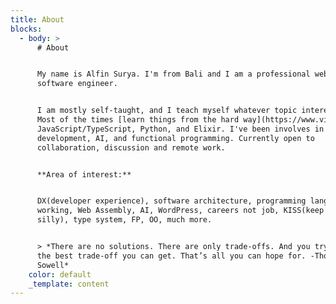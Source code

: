 ```yaml
---
title: About
blocks:
  - body: >
      # About


      My name is Alfin Surya. I'm from Bali and I am a professional web-focused
      software engineer.


      I am mostly self-taught, and I teach myself whatever topic interests me.
      Most of the times [learn things from the hard way](https://www.vice.com/en/article/53dpeq/in-defense-of-learning-code-the-hard-way), I mainly work with
      JavaScript/TypeScript, Python, and Elixir. I've been involves in fullstack
      development, AI, and functional programming. Currently open to
      collaboration, discussion and remote work.


      **Area of interest:**


      DX(developer experience), software architecture, programming lang, remote
      working, Web Assembly, AI, WordPress, careers not job, KISS(keep it simple
      silly), type system, FP, OO, much more.


      > *There are no solutions. There are only trade-offs. And you try to get
      the best trade-off you can get. That’s all you can hope for. -Thomas
      Sowell*
    color: default
    _template: content
---
```



